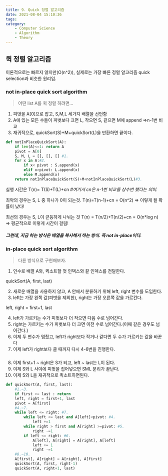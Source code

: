 ```yaml
---
title: 9. Quick 정렬 알고리즘
date: 2021-08-04 15:10:36
tags:
category:
    - Computer Science
    - Algorithm
    - Theory
---
```

## 퀵 정렬 알고리즘
이론적으로는 빠르지 않지만(O(n^2)), 실제로는 가장 빠른 정렬 알고리즘
quick selection과 비슷한 원리임.

### not in-place quick sort algorithm
> 어떤 list A를 퀵 정렬 하려면...

1. 피벗을 A\[0]으로 잡고, S,M,L 세가지 배열을 선언함
2. A에 있는 모든 수들이 피벗보다 크면 L, 작으면 S, 같으면 M에 append =>n-1번 비교
3. 재귀적으로, quickSort(S)+M+quickSort(L)을 반환하면 끝이다.

``` python
def notInPlaceQuickSort(A):
    if len(A)<=1: return A
    pivot = A[0]
    S, M, L = [], [], [] #1.
    for x in A:#2.
        if x< pivot : S.append(x)
        elif x>pivot: L.append(x)
        else M.append(x)
    return notInPlaceQuickSort(S)+M+notInPlaceQuickSort(L)#3.
```

실행 시간은 T(n)= T(S)+T(L)+cn 
*#여기서 cn은 n-1번 비교를 상수번 했다는 의미.*

최악의 경우는 S, L 중 하나가 0이 되는것.
T(n)=T(n-1)+cn = O(n^2) => 이렇게 될 확률이 낮다!

최선의 경우는 S, L이 균등하게 나뉘는 것
T(n) = T(n/2)+T(n/2)+cn = O(n*log n) => 평균적으로 이렇게 시간이 걸림!

##### 그런데, 지금 하는 방식은 배열을 복사해서 하는 방식. 즉 not in-place이다.


### in-place quick sort algorithm
> 다른 방식으로 구현해보자.

1. 인수로 배열 A와, 퀵소트할 첫 인덱스와 끝 인덱스를 전달한다.

quickSort(A, first, last)

2. 새로운 배열을 사용하지 않고, A 안에서 분류하기 위해 left, right 변수를 도입한다.
3. left는 가장 왼쪽 값(피벗을 제외한), right는 가장 오른쪽 값을 가르킨다.

left, right = first+1, last

4. left가 가르키는 수가 피벗보다 더 작으면 다음 수로 넘어간다.
5. right는 가르키는 수가 피벗보다 더 크면 이전 수로 넘어간다.(이때 같은 경우도 넘어간다.)
6. 이제 두 변수가 멈췄고, left가 right보다 작거나 같다면 두 수가 가르키는 값을 바꾼다
7. 이제 left가 right보다 클 때까지 다시 4-6번을 진행한다.
###


8. 이제 first+1 ~ right은 S가 되고, left ~ last는 L이 된다.
9. 이제 S와 L 사이에 피벗을 집어넣으면 SML 분리가 끝난다.
10. 이제 S와 L을 재귀적으로 퀵소트하면된다.

```python
def quickSort(A, first, last):
    #1.~3.
    if first >= last : return
    left, right = first+1, last
    pivot = A[first]
    #4.~7.
    while left <= right: #7.
        while left <= last and A[left]<pivot: #4.
            left +=1
        while right > first and A[right] >=pivot: #5.
            right -=1
        if left <= right: #6.
            A[left], A[right] = A[right], A[left]
            left += 1
            right -=1
    #8.~10.
    A[first], A[right] = A[right], A[first]
    quickSort(A, first, right-1)
    quickSort(A, right+1, last)
```